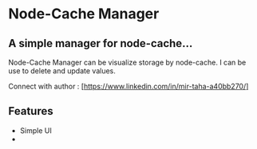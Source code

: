 # Node-Cache Manager
## A simple manager for node-cache... 

Node-Cache Manager can be visualize storage by node-cache. I can be use to delete and update values. 

Connect with author : [https://www.linkedin.com/in/mir-taha-a40bb270/]

## Features

- Simple UI
- 

<!-- 
## Installation

```npm
npm install json-case-convertor
```

## Usage

Import:

```javascript
const jcc = require('json-case-convertor')
``` -->